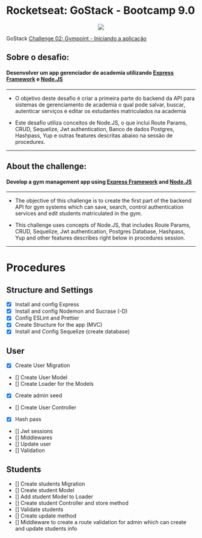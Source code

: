 # Rocketseat: GoStack - Bootcamp 9.0

<p align="center">
  <img src="https://github.com/Rocketseat/bootcamp-gostack-desafio-02/blob/master/.github/logo.png?raw=true">

GoStack
[Challenge 02: Gympoint - Iniciando a aplicação](#)

</p>

## **Sobre o desafio:**

#### **Desenvolver um app gerenciador de academia utilizando [Express Framework](https://expressjs.com/pt-br/) e [Node.JS](https://nodejs.org/en/)**

---

- O objetivo deste desafio é criar a primeira parte do backend da API para sistemas de gerenciamento de academia o qual pode salvar, buscar, autenticar serviços e editar os estudantes matriculados na academia

- Este desafio utiliza conceitos de Node.JS, o que inclui Route Params, CRUD, Sequelize, Jwt authentication, Banco de dados Postgres, Hashpass, Yup e outras features descritas abaixo na sessão de procedures.

---

## **About the challenge:**

#### **Develop a gym management app using [Express Framework](https://expressjs.com/pt-br/) and [Node.JS](https://nodejs.org/en/)**

---

- The objective of this challenge is to create the first part of the backend API for gym systems which can save, search, control authentication services and edit students matriculated in the gym.

- This challenge uses concepts of Node.JS, that includes Route Params, CRUD, Sequelize, Jwt authentication, Postgres Database, Hashpass, Yup and other features describes right below in procedures session.

---

# Procedures

## Structure and Settings

- [x] Install and config Express
- [x] Install and config Nodemon and Sucrase (-D)
- [x] Config ESLint and Prettier
- [x] Create Structure for the app (MVC)
- [x] Install and Config Sequelize (create database)

## User

- [x] Create User Migration
- [] Create User Model
- [] Create Loader for the Models
- [x] Create admin seed
- [] Create User Controller
- [x] Hash pass
- [] Jwt sessions
- [] Middlewares
- [] Update user
- [] Validation

## Students

- [] Create students Migration
- [] Create student Model
- [] Add student Model to Loader
- [] Create student Controller and store method
- [] Validate students
- [] Create update method
- [] Middleware to create a route validation for admin which can create and update students info
